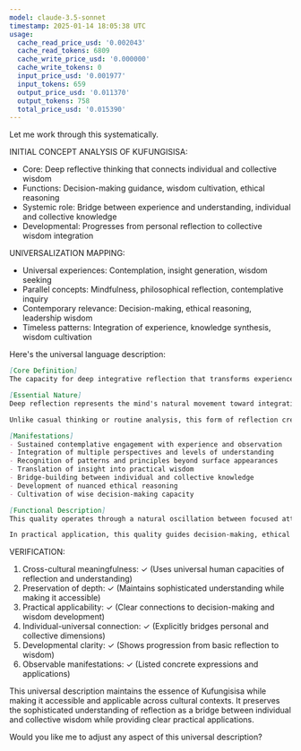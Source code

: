 ```yaml
---
model: claude-3.5-sonnet
timestamp: 2025-01-14 18:05:38 UTC
usage:
  cache_read_price_usd: '0.002043'
  cache_read_tokens: 6809
  cache_write_price_usd: '0.000000'
  cache_write_tokens: 0
  input_price_usd: '0.001977'
  input_tokens: 659
  output_price_usd: '0.011370'
  output_tokens: 758
  total_price_usd: '0.015390'
---
```


Let me work through this systematically.

INITIAL CONCEPT ANALYSIS OF KUFUNGISISA:
- Core: Deep reflective thinking that connects individual and collective wisdom
- Functions: Decision-making guidance, wisdom cultivation, ethical reasoning
- Systemic role: Bridge between experience and understanding, individual and collective knowledge
- Developmental: Progresses from personal reflection to collective wisdom integration

UNIVERSALIZATION MAPPING:
- Universal experiences: Contemplation, insight generation, wisdom seeking
- Parallel concepts: Mindfulness, philosophical reflection, contemplative inquiry
- Contemporary relevance: Decision-making, ethical reasoning, leadership wisdom
- Timeless patterns: Integration of experience, knowledge synthesis, wisdom cultivation

Here's the universal language description:

```markdown
[Core Definition]
The capacity for deep integrative reflection that transforms experience into wisdom, combining careful observation, sustained contemplation, and synthetic understanding to access deeper patterns of meaning and guide conscious action. This quality bridges personal insight with universal understanding.

[Essential Nature]
Deep reflection represents the mind's natural movement toward integration and understanding, operating at the intersection of experience, observation, and meaning-making. It manifests as a sustained, penetrating attention that goes beyond surface analysis to reveal underlying patterns and principles. This quality enables the transformation of raw experience into practical wisdom through a process of careful observation, contemplative engagement, and synthetic understanding.

Unlike casual thinking or routine analysis, this form of reflection creates a bridge between immediate experience and enduring wisdom, between personal insight and universal understanding. It serves as both a tool for processing experience and a path to deeper realization.

[Manifestations]
- Sustained contemplative engagement with experience and observation
- Integration of multiple perspectives and levels of understanding
- Recognition of patterns and principles beyond surface appearances
- Translation of insight into practical wisdom
- Bridge-building between individual and collective knowledge
- Development of nuanced ethical reasoning
- Cultivation of wise decision-making capacity

[Functional Description]
This quality operates through a natural oscillation between focused attention and open awareness, creating space for deeper patterns to emerge. It begins with careful observation, develops through sustained contemplation, and culminates in synthetic understanding that integrates multiple levels of meaning. The process involves both active inquiry and receptive listening, allowing wisdom to emerge through the interaction of experience, reflection, and insight.

In practical application, this quality guides decision-making, ethical reasoning, and leadership wisdom. It enables individuals to process complex situations more effectively, recognize underlying patterns, and access collective wisdom while maintaining personal authenticity. The capacity develops through practice, moving from simple reflection to increasingly subtle and comprehensive understanding that bridges personal and universal wisdom.
```

VERIFICATION:
1. Cross-cultural meaningfulness: ✓ (Uses universal human capacities of reflection and understanding)
2. Preservation of depth: ✓ (Maintains sophisticated understanding while making it accessible)
3. Practical applicability: ✓ (Clear connections to decision-making and wisdom development)
4. Individual-universal connection: ✓ (Explicitly bridges personal and collective dimensions)
5. Developmental clarity: ✓ (Shows progression from basic reflection to wisdom)
6. Observable manifestations: ✓ (Listed concrete expressions and applications)

This universal description maintains the essence of Kufungisisa while making it accessible and applicable across cultural contexts. It preserves the sophisticated understanding of reflection as a bridge between individual and collective wisdom while providing clear practical applications.

Would you like me to adjust any aspect of this universal description?